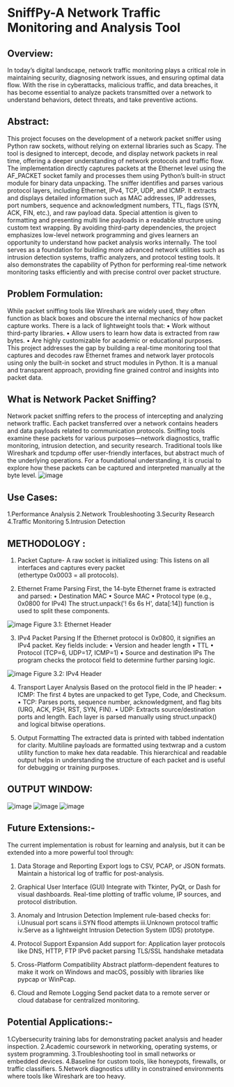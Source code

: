 # SniffPy-A Network Traffic Monitoring and Analysis Tool  

## Overview:
In today’s digital landscape, network traffic monitoring plays a critical role in 
maintaining security, diagnosing network issues, and ensuring optimal data flow. With 
the rise in cyberattacks, malicious traffic, and data breaches, it has become essential to 
analyze packets transmitted over a network to understand behaviors, detect threats, and 
take preventive actions. 

## Abstract:
This project focuses on the development of a network packet sniffer using Python raw 
sockets, without relying on external libraries such as Scapy. The tool is designed to intercept, 
decode, and display network packets in real time, offering a deeper understanding of network 
protocols and traffic flow. The implementation directly captures packets at the Ethernet level 
using the AF_PACKET socket family and processes them using Python’s built-in struct 
module for binary data unpacking. 
The sniffer identifies and parses various protocol layers, including Ethernet, IPv4, TCP, 
UDP, and ICMP. It extracts and displays detailed information such as MAC addresses, IP 
addresses, port numbers, sequence and acknowledgment numbers, TTL, flags (SYN, ACK, 
FIN, etc.), and raw payload data. Special attention is given to formatting and presenting multi
line payloads in a readable structure using custom text wrapping. 
By avoiding third-party dependencies, the project emphasizes low-level network 
programming and gives learners an opportunity to understand how packet analysis works 
internally. The tool serves as a foundation for building more advanced network utilities such 
as intrusion detection systems, traffic analyzers, and protocol testing tools. It also 
demonstrates the capability of Python for performing real-time network monitoring tasks 
efficiently and with precise control over packet structure.

## Problem Formulation:
While packet sniffing tools like Wireshark are widely used, they often function as black 
boxes and obscure the internal mechanics of how packet capture works. There is a lack 
of lightweight tools that: 
• Work without third-party libraries. 
• Allow users to learn how data is extracted from raw bytes. 
• Are highly customizable for academic or educational purposes. 
This project addresses the gap by building a real-time monitoring tool that captures and 
decodes raw Ethernet frames and network layer protocols using only the built-in socket 
and struct modules in Python. It is a manual and transparent approach, providing fine
grained control and insights into packet data. 

 ## What is Network Packet Sniffing?
Network packet sniffing refers to the process of intercepting and analyzing network 
traffic. Each packet transferred over a network contains headers and data payloads 
related to communication protocols. Sniffing tools examine these packets for various 
purposes—network diagnostics, traffic monitoring, intrusion detection, and security 
research. 
Traditional tools like Wireshark and tcpdump offer user-friendly interfaces, but abstract 
much of the underlying operations. For a foundational understanding, it is crucial to 
explore how these packets can be captured and interpreted manually at the byte level.
![image](https://github.com/user-attachments/assets/ba229e1c-06ba-4a01-b7d1-e2a6cdd152d2)

## Use Cases:
1.Performance Analysis
2.Network Troubleshooting
3.Security Research
4.Traffic Monitoring
5.Intrusion Detection

## METHODOLOGY :
1. Packet Capture- 
A raw socket is initialized using: 
This listens on all interfaces and captures every packet  
(ethertype 0x0003 = all protocols).

2. Ethernet Frame Parsing 
First, the 14-byte Ethernet frame is extracted and parsed: 
• Destination MAC 
• Source MAC 
• Protocol type (e.g., 0x0800 for IPv4) 
The struct.unpack('! 6s 6s H', data[:14]) function is used to 
split these components.

![image](https://github.com/user-attachments/assets/960ab7eb-b1d8-45e9-83ec-13952f9573c8)
Figure 3.1: Ethernet Header 

3. IPv4 Packet Parsing 
If the Ethernet protocol is 0x0800, it signifies an IPv4 packet. Key fields include: 
• Version and header length 
• TTL 
• Protocol (TCP=6, UDP=17, ICMP=1) 
• Source and destination IPs 
The program checks the protocol field to determine further parsing logic.

![image](https://github.com/user-attachments/assets/7244834d-18d0-4048-9bfe-e9b998434e8f) 
Figure 3.2: IPv4 Header 

4. Transport Layer Analysis 
Based on the protocol field in the IP header: 
• ICMP: The first 4 bytes are unpacked to get Type, Code, and Checksum. 
• TCP: Parses ports, sequence number, acknowledgment, and flag bits (URG, 
ACK, PSH, RST, SYN, FIN). 
• UDP: Extracts source/destination ports and length. 
Each layer is parsed manually using struct.unpack() and logical bitwise operations. 
 
5. Output Formatting 
The extracted data is printed with tabbed indentation for clarity. Multiline payloads are 
formatted using textwrap and a custom utility function to make hex data readable. 
This hierarchical and readable output helps in understanding the structure of each 
packet and is useful for debugging or training purposes.

## OUTPUT WINDOW:
![image](https://github.com/user-attachments/assets/ae14022a-fed5-4e5f-95ab-caf8b7e42624)
![image](https://github.com/user-attachments/assets/98ec2111-dcf7-488f-891e-dde098703817)
![image](https://github.com/user-attachments/assets/458003f3-e28d-4321-aa95-4e22ee43ea65)

## Future Extensions:-
The current implementation is robust for learning and analysis, but it can be extended into a more powerful tool through:
1. Data Storage and Reporting
Export logs to CSV, PCAP, or JSON formats.
Maintain a historical log of traffic for post-analysis.

2. Graphical User Interface (GUI)
Integrate with Tkinter, PyQt, or Dash for visual dashboards.
Real-time plotting of traffic volume, IP sources, and protocol distribution.

3. Anomaly and Intrusion Detection
Implement rule-based checks for:
i.Unusual port scans
ii.SYN flood attempts
iii.Unknown protocol traffic
iv.Serve as a lightweight Intrusion Detection System (IDS) prototype.

4. Protocol Support Expansion
Add support for:
Application layer protocols like DNS, HTTP, FTP
IPv6 packet parsing
TLS/SSL handshake metadata

5. Cross-Platform Compatibility
Abstract platform-dependent features to make it work on Windows and macOS, possibly with libraries like pypcap or WinPcap.

7. Cloud and Remote Logging
Send packet data to a remote server or cloud database for centralized monitoring.

## Potential Applications:-
1.Cybersecurity training labs for demonstrating packet analysis and header inspection.
2.Academic coursework in networking, operating systems, or system programming.
3.Troubleshooting tool in small networks or embedded devices.
4.Baseline for custom tools, like honeypots, firewalls, or traffic classifiers.
5.Network diagnostics utility in constrained environments where tools like Wireshark are too heavy.




